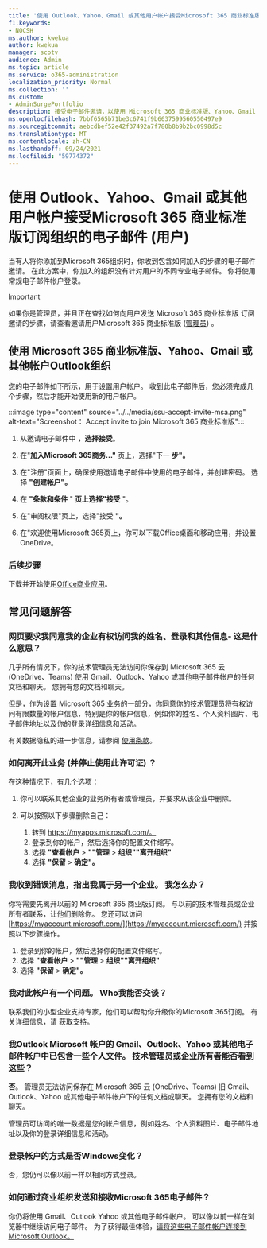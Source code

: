 ```yaml
---
title: '使用 Outlook、Yahoo、Gmail 或其他用户帐户接受Microsoft 365 商业标准版订阅组织的电子邮件 (用户) '
f1.keywords:
- NOCSH
ms.author: kwekua
author: kwekua
manager: scotv
audience: Admin
ms.topic: article
ms.service: o365-administration
localization_priority: Normal
ms.collection: ''
ms.custom:
- AdminSurgePortfolio
description: 接受电子邮件邀请，以使用 Microsoft 365 商业标准版、Yahoo、Gmail 或其他帐户Outlook组织。
ms.openlocfilehash: 7bbf6565b71be3c6741f9b6637599560550497e9
ms.sourcegitcommit: aebcdbef52e42f37492a7f780b8b9b2bc0998d5c
ms.translationtype: MT
ms.contentlocale: zh-CN
ms.lasthandoff: 09/24/2021
ms.locfileid: "59774372"
---
```

# <a name="accept-an-email-invitation-to-a-microsoft-365-business-standard-subscription-organization-using-an-outlook-yahoo-gmail-or-other-account-user"></a>使用 Outlook、Yahoo、Gmail 或其他用户帐户接受Microsoft 365 商业标准版订阅组织的电子邮件 (用户) 

当有人将你添加到Microsoft 365组织时，你收到包含如何加入的步骤的电子邮件邀请。 在此方案中，你加入的组织没有针对用户的不同专业电子邮件。 你将使用常规电子邮件帐户登录。

> [!IMPORTANT]
> 如果你是管理员，并且正在查找如何向用户发送 Microsoft 365 商业标准版 订阅邀请的步骤，请查看邀请用户Microsoft 365 商业标准版 ([管理员](admin-invite-business-standard.md)) 。

## <a name="join-a-microsoft-365-business-standard-organization-using-an-outlook-yahoo-gmail-or-other-account"></a>使用 Microsoft 365 商业标准版、Yahoo、Gmail 或其他帐户Outlook组织

您的电子邮件如下所示，用于设置用户帐户。 收到此电子邮件后，您必须完成几个步骤，然后才能开始使用新的用户帐户。

:::image type="content" source="../../media/ssu-accept-invite-msa.png" alt-text="Screenshot： Accept invite to join Microsoft 365 商业标准版":::

1. 从邀请电子邮件中 **，选择接受**。

2. 在"**加入Microsoft 365商务..."** 页上，选择"下一 **步"。**

3. 在"注册"页面上，确保使用邀请电子邮件中使用的电子邮件，并创建密码。 选择 **"创建帐户"。**

4. 在 **"条款和条件** " **页上选择"接受** "。

5. 在"审阅权限"页上，选择"接受 **"。**

6. 在"欢迎使用Microsoft 365页上，你可以下载Office桌面和移动应用，并设置OneDrive。

### <a name="next-steps"></a>后续步骤

下载并开始使用[Office商业应用](https://support.microsoft.com/office/install-office-apps-from-office-365-dcf2d841-dac7-455b-9a77-fc8f7ee92702)。

## <a name="frequently-asked-questions"></a>常见问题解答

### <a name="the-webpage-is-asking-me-to-agree-that-my-business-has-access-to-my-name-sign-in-and-other-information--what-does-that-mean"></a>网页要求我同意我的企业有权访问我的姓名、登录和其他信息- 这是什么意思？

几乎所有情况下，你的技术管理员无法访问你保存到 Microsoft 365 云 (OneDrive、Teams) 使用 Gmail、Outlook、Yahoo 或其他电子邮件帐户的任何文档和聊天。 您拥有您的文档和聊天。

但是，作为设置 Microsoft 365 业务的一部分，你同意你的技术管理员将有权访问有限数量的帐户信息，特别是你的帐户信息，例如你的姓名、个人资料图片、电子邮件地址以及你的登录详细信息和活动。

有关数据隐私的进一步信息，请参阅 [使用条款](https://ssu.office.com/terms/en-US/smb_eula.txt)。

### <a name="how-can-i-leave-this-business-and-stop-using-this-license"></a>如何离开此业务 (并停止使用此许可证) ？

在这种情况下，有几个选项：  

1. 你可以联系其他企业的业务所有者或管理员，并要求从该企业中删除。

2. 可以按照以下步骤删除自己：

    1. 转到 https://myapps.microsoft.com/。
    2. 登录到你的帐户，然后选择你的配置文件缩写。
    3. 选择 **"查看帐户**  >  **""管理**  >  **组织""离开组织"**
    4. 选择 **"保留**  >  **确定"。**

### <a name="im-getting-an-error-saying-im-part-of-another-business--what-do-i-do"></a>我收到错误消息，指出我属于另一个企业。  我怎么办？

你将需要先离开以前的 Microsoft 365 商业版订阅。 与以前的技术管理员或企业所有者联系，让他们删除你。 您还可以访问 [https://myaccount.microsoft.com/](https://myaccount.microsoft.com/) 并按照以下步骤操作。

1. 登录到你的帐户，然后选择你的配置文件缩写。
2. 选择 **"查看帐户**  >  **""管理**  >  **组织""离开组织"**
3. 选择 **"保留**  >  **确定"。**

### <a name="i-have-a-question-about-using-this-account-who-can-i-talk-to"></a>我对此帐户有一个问题。 Who我能否交谈？

联系我们的小型企业支持专家，他们可以帮助你升级你的Microsoft 365订阅。 有关详细信息，请 [获取支持](../../business-video/get-help-support.md)。

### <a name="the-gmail-outlook-yahoo-or-other-email-account-that-im-using-as-a-microsoft-account-already-has-some-personal-files-in-it-can-the-technical-administrator-or-business-owner-see-these"></a>我Outlook Microsoft 帐户的 Gmail、Outlook、Yahoo 或其他电子邮件帐户中已包含一些个人文件。 技术管理员或企业所有者能否看到这些？

**否**。 管理员无法访问保存在 Microsoft 365 云 (OneDrive、Teams) 旧 Gmail、Outlook、Yahoo 或其他电子邮件帐户下的任何文档或聊天。   您拥有您的文档和聊天。

管理员可访问的唯一数据是您的帐户信息，例如姓名、个人资料图片、电子邮件地址以及你的登录详细信息和活动。

### <a name="does-the-way-i-login-to-windows-change"></a>登录帐户的方式是否Windows变化？

否，您仍可以像以前一样以相同方式登录。

### <a name="how-can-i-send-and-receive-emails-with-microsoft-365-business"></a>如何通过商业组织发送和接收Microsoft 365电子邮件？

你仍将使用 Gmail、Outlook Yahoo 或其他电子邮件帐户。  可以像以前一样在浏览器中继续访问电子邮件。 为了获得最佳体验，[请将这些电子邮件帐户连接到 Microsoft Outlook。](https://support.microsoft.com/office/add-an-email-account-to-outlook-6e27792a-9267-4aa4-8bb6-c84ef146101b)
